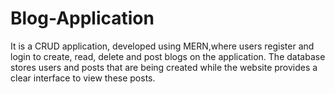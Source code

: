 # Blog-Application
It is a CRUD application, developed using MERN,where users register and login to create, read, delete and post blogs on the application. The database stores users and posts that are being created while the website provides a clear interface to view these posts.
